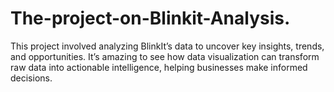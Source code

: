 # The-project-on-Blinkit-Analysis.
This project involved analyzing BlinkIt’s data to uncover key insights, trends, and opportunities. It’s amazing to see how data visualization can transform raw data into actionable intelligence, helping businesses make informed decisions. 
